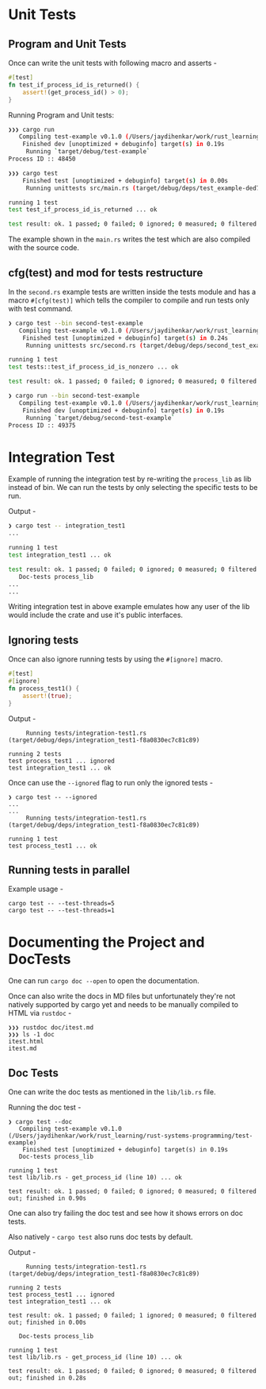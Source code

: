 # Unit Tests

## Program and Unit Tests

Once can write the unit tests with following macro and asserts - 
```rust
#[test]
fn test_if_process_id_is_returned() {
    assert!(get_process_id() > 0);
}
```

Running Program and Unit tests:
```bash
❯❯❯ cargo run
   Compiling test-example v0.1.0 (/Users/jaydihenkar/work/rust_learning/rust-systems-programming/test-example)
    Finished dev [unoptimized + debuginfo] target(s) in 0.19s
     Running `target/debug/test-example`
Process ID :: 48450

❯❯❯ cargo test
    Finished test [unoptimized + debuginfo] target(s) in 0.00s
     Running unittests src/main.rs (target/debug/deps/test_example-ded7a0399ed48ed4)

running 1 test
test test_if_process_id_is_returned ... ok

test result: ok. 1 passed; 0 failed; 0 ignored; 0 measured; 0 filtered out; finished in 0.00s
```

The example shown in the `main.rs` writes the test which are also compiled with the source code.

## cfg(test) and mod for tests restructure

In the `second.rs` example tests are written inside the tests module and has a macro `#[cfg(test)]` which tells the compiler to compile and run tests only with test command.

```bash
❯ cargo test --bin second-test-example
   Compiling test-example v0.1.0 (/Users/jaydihenkar/work/rust_learning/rust-systems-programming/test-example)
    Finished test [unoptimized + debuginfo] target(s) in 0.24s
     Running unittests src/second.rs (target/debug/deps/second_test_example-9c8c172d77eec382)

running 1 test
test tests::test_if_process_id_is_nonzero ... ok

test result: ok. 1 passed; 0 failed; 0 ignored; 0 measured; 0 filtered out; finished in 0.00s

❯ cargo run --bin second-test-example
   Compiling test-example v0.1.0 (/Users/jaydihenkar/work/rust_learning/rust-systems-programming/test-example)
    Finished dev [unoptimized + debuginfo] target(s) in 0.19s
     Running `target/debug/second-test-example`
Process ID :: 49375
```

# Integration Test

Example of running the integration test by re-writing the `process_lib` as lib instead of bin.
We can run the tests by only selecting the specific tests to be run.

Output - 
```bash
❯ cargo test -- integration_test1
...

running 1 test
test integration_test1 ... ok

test result: ok. 1 passed; 0 failed; 0 ignored; 0 measured; 0 filtered out; finished in 0.00s
   Doc-tests process_lib
...
...
```

Writing integration test in above example emulates how any user of the lib would include the crate and use it's public interfaces.

## Ignoring tests

Once can also ignore running tests by using the `#[ignore]` macro.
```rust
#[test]
#[ignore]
fn process_test1() {
    assert!(true);
}
```

Output - 
```
     Running tests/integration-test1.rs (target/debug/deps/integration_test1-f8a0830ec7c81c89)

running 2 tests
test process_test1 ... ignored
test integration_test1 ... ok
```

Once can use the `--ignored` flag to run only the ignored tests - 

```
❯ cargo test -- --ignored 
...
...
     Running tests/integration-test1.rs (target/debug/deps/integration_test1-f8a0830ec7c81c89)

running 1 test
test process_test1 ... ok

```

## Running tests in parallel

Example usage -
```
cargo test -- --test-threads=5
cargo test -- --test-threads=1
```

# Documenting the Project and DocTests

One can run `cargo doc --open` to open the documentation.

Once can also write the docs in MD files but unfortunately they're not natively supported by cargo yet and needs to be manually compiled to HTML via `rustdoc` - 
```
❯❯❯ rustdoc doc/itest.md
❯❯❯ ls -1 doc
itest.html
itest.md
```

## Doc Tests

One can write the doc tests as mentioned in the `lib/lib.rs` file.

Running the doc test - 
```
❯ cargo test --doc
   Compiling test-example v0.1.0 (/Users/jaydihenkar/work/rust_learning/rust-systems-programming/test-example)
    Finished test [unoptimized + debuginfo] target(s) in 0.19s
   Doc-tests process_lib

running 1 test
test lib/lib.rs - get_process_id (line 10) ... ok

test result: ok. 1 passed; 0 failed; 0 ignored; 0 measured; 0 filtered out; finished in 0.90s
```

One can also try failing the doc test and see how it shows errors on doc tests.

Also natively - `cargo test` also runs doc tests by default.

Output - 
```
     Running tests/integration-test1.rs (target/debug/deps/integration_test1-f8a0830ec7c81c89)

running 2 tests
test process_test1 ... ignored
test integration_test1 ... ok

test result: ok. 1 passed; 0 failed; 1 ignored; 0 measured; 0 filtered out; finished in 0.00s

   Doc-tests process_lib

running 1 test
test lib/lib.rs - get_process_id (line 10) ... ok

test result: ok. 1 passed; 0 failed; 0 ignored; 0 measured; 0 filtered out; finished in 0.28s
```


